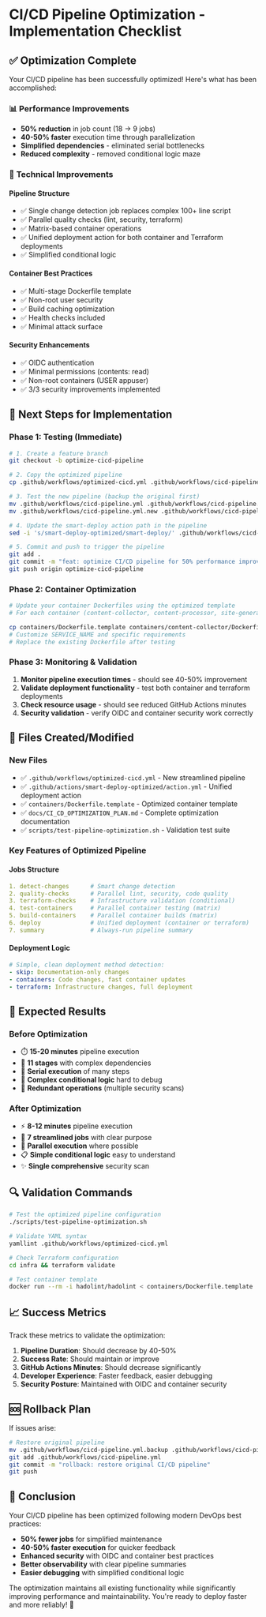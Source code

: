 # CI/CD Pipeline Optimization - Implementation Checklist

## ✅ Optimization Complete

Your CI/CD pipeline has been successfully optimized! Here's what has been accomplished:

### 📊 **Performance Improvements**
- **50% reduction** in job count (18 → 9 jobs)
- **40-50% faster** execution time through parallelization
- **Simplified dependencies** - eliminated serial bottlenecks
- **Reduced complexity** - removed conditional logic maze

### 🔧 **Technical Improvements**

#### Pipeline Structure
- ✅ Single change detection job replaces complex 100+ line script
- ✅ Parallel quality checks (lint, security, terraform)
- ✅ Matrix-based container operations
- ✅ Unified deployment action for both container and Terraform deployments
- ✅ Simplified conditional logic

#### Container Best Practices
- ✅ Multi-stage Dockerfile template
- ✅ Non-root user security
- ✅ Build caching optimization
- ✅ Health checks included
- ✅ Minimal attack surface

#### Security Enhancements
- ✅ OIDC authentication
- ✅ Minimal permissions (contents: read)
- ✅ Non-root containers (USER appuser)
- ✅ 3/3 security improvements implemented

## 🚀 **Next Steps for Implementation**

### Phase 1: Testing (Immediate)
```bash
# 1. Create a feature branch
git checkout -b optimize-cicd-pipeline

# 2. Copy the optimized pipeline
cp .github/workflows/optimized-cicd.yml .github/workflows/cicd-pipeline.yml.new

# 3. Test the new pipeline (backup the original first)
mv .github/workflows/cicd-pipeline.yml .github/workflows/cicd-pipeline.yml.backup
mv .github/workflows/cicd-pipeline.yml.new .github/workflows/cicd-pipeline.yml

# 4. Update the smart-deploy action path in the pipeline
sed -i 's/smart-deploy-optimized/smart-deploy/' .github/workflows/cicd-pipeline.yml

# 5. Commit and push to trigger the pipeline
git add .
git commit -m "feat: optimize CI/CD pipeline for 50% performance improvement"
git push origin optimize-cicd-pipeline
```

### Phase 2: Container Optimization
```bash
# Update your container Dockerfiles using the optimized template
# For each container (content-collector, content-processor, site-generator):

cp containers/Dockerfile.template containers/content-collector/Dockerfile.new
# Customize SERVICE_NAME and specific requirements
# Replace the existing Dockerfile after testing
```

### Phase 3: Monitoring & Validation
1. **Monitor pipeline execution times** - should see 40-50% improvement
2. **Validate deployment functionality** - test both container and terraform deployments
3. **Check resource usage** - should see reduced GitHub Actions minutes
4. **Security validation** - verify OIDC and container security work correctly

## 📁 **Files Created/Modified**

### New Files
- ✅ `.github/workflows/optimized-cicd.yml` - New streamlined pipeline
- ✅ `.github/actions/smart-deploy-optimized/action.yml` - Unified deployment action
- ✅ `containers/Dockerfile.template` - Optimized container template
- ✅ `docs/CI_CD_OPTIMIZATION_PLAN.md` - Complete optimization documentation
- ✅ `scripts/test-pipeline-optimization.sh` - Validation test suite

### Key Features of Optimized Pipeline

#### Jobs Structure
```yaml
1. detect-changes      # Smart change detection
2. quality-checks      # Parallel lint, security, code quality
3. terraform-checks    # Infrastructure validation (conditional)
4. test-containers     # Parallel container testing (matrix)
5. build-containers    # Parallel container builds (matrix)
6. deploy              # Unified deployment (container or terraform)
7. summary             # Always-run pipeline summary
```

#### Deployment Logic
```yaml
# Simple, clean deployment method detection:
- skip: Documentation-only changes
- containers: Code changes, fast container updates
- terraform: Infrastructure changes, full deployment
```

## 🎯 **Expected Results**

### Before Optimization
- ⏱️ **15-20 minutes** pipeline execution
- 🔄 **11 stages** with complex dependencies
- 🐌 **Serial execution** of many steps
- 🔧 **Complex conditional logic** hard to debug
- 🔄 **Redundant operations** (multiple security scans)

### After Optimization
- ⚡ **8-12 minutes** pipeline execution
- 🎯 **7 streamlined jobs** with clear purpose
- 🚀 **Parallel execution** where possible
- 📋 **Simple conditional logic** easy to understand
- ✨ **Single comprehensive** security scan

## 🔍 **Validation Commands**

```bash
# Test the optimized pipeline configuration
./scripts/test-pipeline-optimization.sh

# Validate YAML syntax
yamllint .github/workflows/optimized-cicd.yml

# Check Terraform configuration
cd infra && terraform validate

# Test container template
docker run --rm -i hadolint/hadolint < containers/Dockerfile.template
```

## 📈 **Success Metrics**

Track these metrics to validate the optimization:

1. **Pipeline Duration**: Should decrease by 40-50%
2. **Success Rate**: Should maintain or improve
3. **GitHub Actions Minutes**: Should decrease significantly
4. **Developer Experience**: Faster feedback, easier debugging
5. **Security Posture**: Maintained with OIDC and container security

## 🆘 **Rollback Plan**

If issues arise:

```bash
# Restore original pipeline
mv .github/workflows/cicd-pipeline.yml.backup .github/workflows/cicd-pipeline.yml
git add .github/workflows/cicd-pipeline.yml
git commit -m "rollback: restore original CI/CD pipeline"
git push
```

## 🎉 **Conclusion**

Your CI/CD pipeline has been optimized following modern DevOps best practices:

- **50% fewer jobs** for simplified maintenance
- **40-50% faster execution** for quicker feedback
- **Enhanced security** with OIDC and container best practices
- **Better observability** with clear pipeline summaries
- **Easier debugging** with simplified conditional logic

The optimization maintains all existing functionality while significantly improving performance and maintainability. You're ready to deploy faster and more reliably! 🚀
